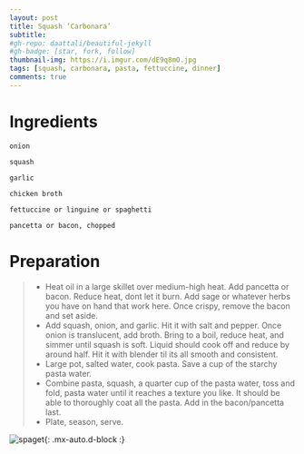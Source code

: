 ```yaml
---
layout: post
title: Squash ‘Carbonara’
subtitle: 
#gh-repo: daattali/beautiful-jekyll
#gh-badge: [star, fork, follow]
thumbnail-img: https://i.imgur.com/dE9q8mO.jpg
tags: [squash, carbonara, pasta, fettuccine, dinner]
comments: true
--- 
```



# Ingredients

    onion

    squash

    garlic

    chicken broth

    fettuccine or linguine or spaghetti

    pancetta or bacon, chopped

# Preparation

> -  Heat oil in a large skillet over medium-high heat. Add pancetta or bacon. Reduce heat, dont let it burn. Add sage or whatever herbs you have on hand that work here. Once crispy, remove the bacon and set aside.
> -  Add squash, onion, and garlic. Hit it with salt and pepper. Once onion is translucent, add broth. Bring to a boil, reduce heat, and simmer until squash is soft. Liquid should cook off and reduce by around half. Hit it with blender til its all smooth and consistent. 
> -  Large pot, salted water, cook pasta. Save a cup of the starchy pasta water.
> -   Combine pasta, squash, a quarter cup of the pasta water, toss and fold, pasta water until it reaches a texture you like. It should be able to thoroughly coat all the pasta. Add in the bacon/pancetta last.
> -   Plate, season, serve.





![spaget](https://i.imgur.com/dE9q8mO.jpg){: .mx-auto.d-block :}
